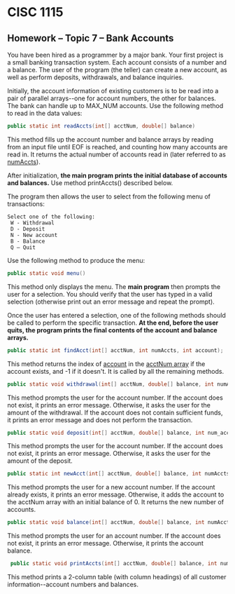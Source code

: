 # CISC 1115
## Homework – Topic 7 – Bank Accounts

You have been hired as a programmer by a major bank. Your first project is a small banking transaction system. Each account
consists of a number and a balance. The user of the program (the teller) can create a new account, as well as perform deposits,
withdrawals, and balance inquiries.

Initially, the account information of existing customers is to be read into a pair of parallel arrays--one for account numbers, the
other for balances. The bank can handle up to MAX_NUM accounts. Use the following method to read in the data values:
```java
public static int readAccts(int[] acctNum, double[] balance)
```

This method fills up the account number and balance arrays by reading from an input file until EOF is reached, and counting
how many accounts are read in. It returns the actual number of accounts read in (later referred to as <ins>numAccts</ins>).

After initialization, **the main program prints the initial database of accounts and balances.** Use method printAccts()
described below.

The program then allows the user to select from the following menu of transactions:
```
Select one of the following:
 W - Withdrawal
 D - Deposit
 N - New account
 B - Balance
 Q – Quit
```
Use the following method to produce the menu:
```java
public static void menu()
```

This method only displays the menu. The **main program** then prompts the user for a selection. You should verify that the user
has typed in a valid selection (otherwise print out an error message and repeat the prompt).

Once the user has entered a selection, one of the following methods should be called to perform the specific transaction. **At the
end, before the user quits, the program prints the final contents of the account and balance arrays.**
```java
public static int findAcct(int[] acctNum, int numAccts, int account);
```

This method returns the index of <ins>account</ins> in the <ins>acctNum array</ins> if the account exists, and -1 if it doesn't. It is called by all the
remaining methods.
```java
public static void withdrawal(int[] acctNum, double[] balance, int numAccts);
```
This method prompts the user for the account number. If the account does not exist, it prints an error message. Otherwise, it asks
the user for the amount of the withdrawal. If the account does not contain sufficient funds, it prints an error message and does not
perform the transaction.
```java
public static void deposit(int[] acctNum, double[] balance, int num_accts);
```
This method prompts the user for the account number. If the account does not exist, it prints an error message. Otherwise, it asks
the user for the amount of the deposit.
```java
public static int newAcct(int[] acctNum, double[] balance, int numAccts);
```
This method prompts the user for a new account number. If the account already exists, it prints an error message. Otherwise, it
adds the account to the acctNum array with an initial balance of 0. It returns the new number of accounts.
```java
public static void balance(int[] acctNum, double[] balance, int numAccts);
```
This method prompts the user for an account number. If the account does not exist, it prints an error message. Otherwise, it prints
the account balance.
```java
 public static void printAccts(int[] acctNum, double[] balance, int numAccts);
```
This method prints a 2-column table (with column headings) of all customer information--account numbers and balances.
